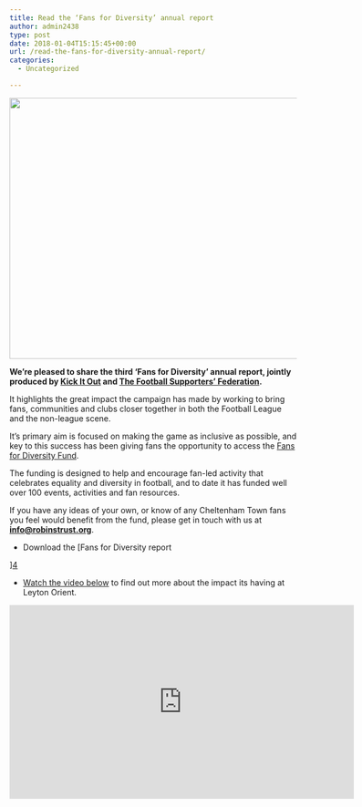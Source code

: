 ```yaml
---
title: Read the ‘Fans for Diversity’ annual report
author: admin2438
type: post
date: 2018-01-04T15:15:45+00:00
url: /read-the-fans-for-diversity-annual-report/
categories:
  - Uncategorized

---
```

<img class="aligncenter size-full wp-image-704" src="//robinstrust.org/wp-content/uploads/2018/01/Screen-Shot-2018-01-04-at-15.05.48.png" alt="" width="799" height="458" srcset="http://robinstrust.test/wp-content/uploads/2018/01/Screen-Shot-2018-01-04-at-15.05.48.png 799w, http://robinstrust.test/wp-content/uploads/2018/01/Screen-Shot-2018-01-04-at-15.05.48-300x172.png 300w, http://robinstrust.test/wp-content/uploads/2018/01/Screen-Shot-2018-01-04-at-15.05.48-768x440.png 768w" sizes="(max-width: 799px) 100vw, 799px" />

**We&#8217;re pleased to share the third &#8216;Fans for Diversity&#8217; annual report, jointly produced by [Kick It Out][1] and [The Football Supporters&#8217; Federation][2].**

It highlights the great impact the campaign has made by working to bring fans, communities and clubs closer together in both the Football League and the non-league scene.

It&#8217;s primary aim is focused on making the game as inclusive as possible, and key to this success has been giving fans the opportunity to access the [Fans for Diversity Fund][3].

The funding is designed to help and encourage fan-led activity that celebrates equality and diversity in football, and to date it has funded well over 100 events, activities and fan resources.

If you have any ideas of your own, or know of any Cheltenham Town fans you feel would benefit from the fund, please get in touch with us at **info@robinstrust.org**.

  * Download the [Fans for Diversity report
  
][4] 
  * [Watch the video below][5] to find out more about the impact its having at Leyton Orient.

<iframe width="604" height="340" src="https://www.youtube.com/embed/X3oEjIZrDa8?feature=oembed" frameborder="0" gesture="media" allow="encrypted-media" allowfullscreen></iframe>

 [1]: http://www.kickitout.org/
 [2]: http://www.fsf.org.uk/
 [3]: http://www.kickitout.org/fansfordiversity/fans-fund/
 [4]: http://robinstrust.org/wp-content/uploads/2018/01/FFD-Annual-Report-2017-web-ilovepdf-compressed.pdf
 [5]: https://www.youtube.com/watch?v=X3oEjIZrDa8
